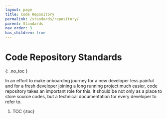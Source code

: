 ```yaml
---
layout: page
title: Code Repository
permalink: /standards/repository/
parent: Standards
nav_order: 3
has_children: true
---
```


# Code Repository Standards
{: .no_toc }

In an effort to make onboarding journey for a new developer less painful and for a fresh developer joining a long running project much easier, code repository takes an important role for this. It should be not only as a place to store source codes, but a technical documentation for every developer to refer to.

1. TOC
{:toc}
